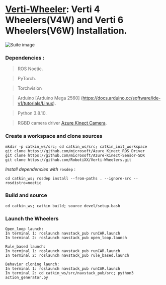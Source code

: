 # [Verti-Wheeler](https://cs.gmu.edu/~xiao/Research/Verti-Wheelers/): Verti 4 Wheelers(V4W) and Verti 6 Wheelers(V6W) Installation.

![Suite image](https://github.com/RobotiXX/Verti-Wheelers/blob/main/Verti%20Wheelers.jpg)

### Dependencies :

> ROS Noetic.

> PyTorch.

> Torchvision

> Arduino [Arduino Mega 2560] (https://docs.arduino.cc/software/ide-v1/tutorials/Linux).

> Python 3.8.10.

> RGBD camera driver [Azure Kinect Camera](https://github.com/microsoft/Azure_Kinect_ROS_Driver).

### Create a workspace and clone sources

```
mkdir -p catkin_ws/src; cd catkin_ws/src; catkin_init_workspace
git clone https://github.com/microsoft/Azure_Kinect_ROS_Driver
git clone https://github.com/microsoft/Azure-Kinect-Sensor-SDK
git clone https://github.com/RobotiXX/Verti-Wheelers.git
```

*Install dependencies with* `rosdep` : 
```
cd catkin_ws; rosdep install --from-paths . --ignore-src --rosdistro=noetic
```

### Build and source

```
cd catkin_ws; catkin build; source devel/setup.bash
```
### Launch the Wheelers

```
Open_loop launch:
In terminal 1: roslaunch navstack_pub runCAR.launch
In terminal 2: roslaunch navstack_pub open_loop.launch

Rule_based launch:
In terminal 1: roslaunch navstack_pub runCAR.launch
In terminal 2: roslaunch navstack_pub rule_based.launch

Behavior cloning launch:
In terminal 1: roslaunch navstack_pub runCAR.launch
In terminal 2: cd catkin_ws/src/navstack_pub/src; python3 action_generator.py



